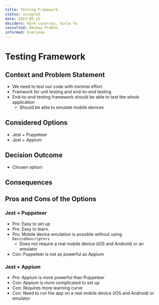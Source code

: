 ```yaml
---
title: Testing Framework
status: accepted
date: 2023-05-15
deciders: Mark Lucernas, Xinle Yu
consulted: Akshay Prabhu
informed: Everyone
---
```


# Testing Framework

## Context and Problem Statement

- We need to test our code with minimal effort.
- Framwork for unit testing and end-to-end testing
- End-to-end testing framework should be able to test the whole application
    - Should be able to emulate mobile devices

## Considered Options

- Jest + Puppeteer
- Jest + Appium

## Decision Outcome

- Chosen option:

## Consequences


## Pros and Cons of the Options

### Jest + Puppeteer

- Pro: Easy to set up
- Pro: Easy to learn.
- Pro: Mobile device emulation is possible without using `DeviceDescriptors`
    - Does not require a real mobile device (iOS and Android) or an emulator
- Con: Puppeteer is not as powerful as Appium

### Jest + Appium

- Pro: Appium is more powerful than Puppeteer
- Con: Appium is more complicated to set up
- Con: Requires more learning curve
- Con: Need to run the app on a real mobile device (iOS and Android) or emulator


